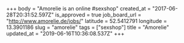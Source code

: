 +++
body = "Amorelie is an online #sexshop"
created_at = "2017-06-28T20:31:52.597Z"
is_approved = true
job_board_url = "http://www.amorelie.de/jobs/"
latitude = 52.5412791
longitude = 13.3901186
slug = "amorelie"
tags = ["sexshop"]
title = "Amorelie"
updated_at = "2019-06-16T10:36:08.537Z"
+++
